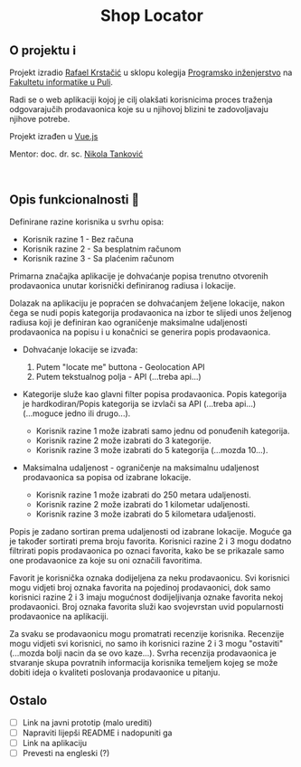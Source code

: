 <h1 align="center"><b>Shop Locator</b></h1>

## **O projektu :information_source:**

Projekt izradio [Rafael Krstačić](https://github.com/rkrstacic)
u sklopu kolegija [Programsko inženjerstvo](https://ntankovic.unipu.hr/pi)
na [Fakultetu informatike u Puli](https://fipu.unipu.hr/).

Radi se o web aplikaciji kojoj je cilj olakšati korisnicima proces traženja odgovarajučih prodavaonica koje su u njihovoj blizini te zadovoljavaju njihove potrebe.    

Projekt izrađen u [Vue.js](https://vuejs.org/)

Mentor: doc. dr. sc. [Nikola Tanković](https://ntankovic.unipu.hr)

<br />

## **Opis funkcionalnosti :scroll:**

Definirane razine korisnika u svrhu opisa:
- Korisnik razine 1 - Bez računa
- Korisnik razine 2 - Sa besplatnim računom
- Korisnik razine 3 - Sa plaćenim računom

Primarna značajka aplikacije je dohvaćanje popisa trenutno otvorenih prodavaonica unutar korisnički definiranog radiusa i lokacije.

Dolazak na aplikaciju je popraćen se dohvaćanjem željene lokacije, nakon čega se nudi popis kategorija prodavaonica na izbor te slijedi unos željenog radiusa koji je definiran kao ograničenje maksimalne udaljenosti prodavaonica na popisu i u konačnici se generira popis prodavaonica. 

- Dohvaćanje lokacije se izvađa:
  1) Putem "locate me" buttona - Geolocation API
  2) Putem tekstualnog polja - API (...treba api...)
  
- Kategorije služe kao glavni filter popisa prodavaonica. Popis kategorija je hardkodiran/Popis kategorija se izvlači sa API (...treba api...) (...moguce jedno ili drugo...). 
  - Korisnik razine 1 može izabrati samo jednu od ponuđenih kategorija.
  - Korisnik razine 2 može izabrati do 3 kategorije.
  - Korisnik razine 3 može izabrati do 5 kategorija (...mozda 10...). 

- Maksimalna udaljenost - ograničenje na maksimalnu udaljenost prodavaonica sa popisa od izabrane lokacije.
  - Korisnik razine 1 može izabrati do 250 metara udaljenosti.
  - Korisnik razine 2 može izabrati do 1 kilometar udaljenosti.
  - Korisnik razine 3 može izabrati do 5 kilometara udaljenosti.


Popis je zadano sortiran prema udaljenosti od izabrane lokacije. Moguće ga je također sortirati prema broju favorita. Korisnici razine 2 i 3 mogu dodatno filtrirati popis prodavaonica po oznaci favorita, kako be se prikazale samo one prodavaonice za koje su oni označili favoritima.

Favorit je korisnička oznaka dodijeljena za neku prodavaonicu. Svi korisnici mogu vidjeti broj oznaka favorita na pojedinoj prodavaonici, dok samo korisnici razine 2 i 3 imaju mogućnost dodijeljivanja oznake favorita nekoj prodavaonici. Broj oznaka favorita služi kao svojevrstan uvid popularnosti prodavaonice na aplikaciji.

Za svaku se prodavaonicu mogu promatrati recenzije korisnika. Recenzije mogu vidjeti svi korisnici, no samo ih korisnici razine 2 i 3 mogu "ostaviti" (...mozda bolji nacin da se ovo kaze...). Svrha recenzija prodavaonica je stvaranje skupa povratnih informacija korisnika temeljem kojeg se može dobiti ideja o kvaliteti poslovanja prodavaonice u pitanju.


## **Ostalo**

- [ ] Link na javni prototip (malo urediti)
- [ ] Napraviti lijepši README i nadopuniti ga
- [ ] Link na aplikaciju
- [ ] Prevesti na engleski (?)